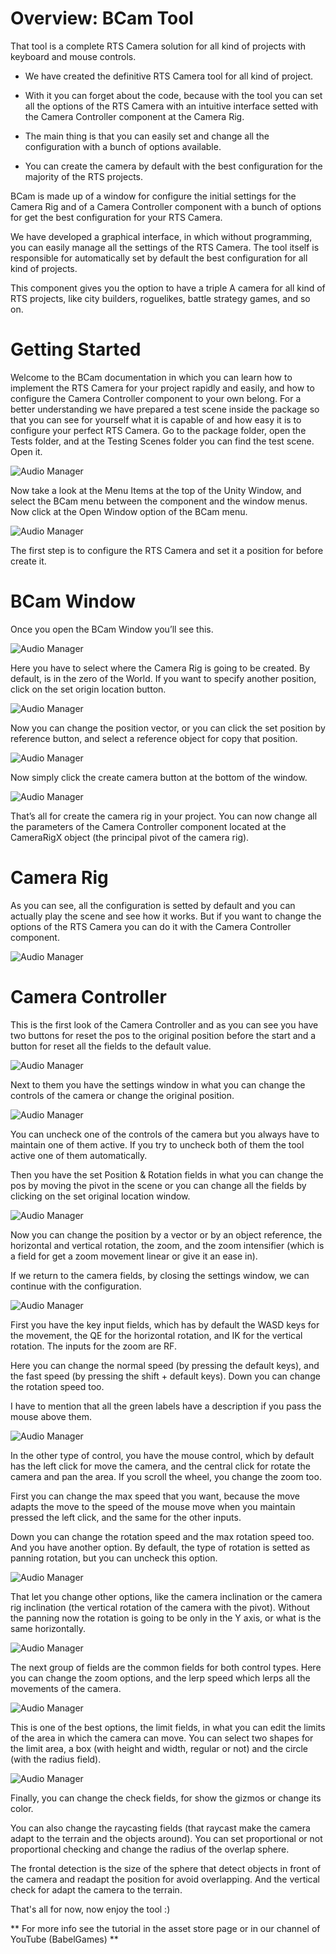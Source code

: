 # Overview: <b>BCam Tool</b>

That tool is a complete RTS Camera solution for all kind of projects with keyboard and mouse controls.

-	We have created the definitive RTS Camera tool for all kind of project.

-	With it you can forget about the code, because with the tool you can set all the options of the RTS Camera with an intuitive interface setted with the Camera Controller component at the Camera Rig.

-	The main thing is that you can easily set and change all the configuration with a bunch of options available.

-	You can create the camera by default with the best configuration for the majority of the RTS projects.

BCam is made up of a window for configure the initial settings for the Camera Rig and of a Camera Controller component with a bunch of options for get the best configuration for your RTS Camera.

We have developed a graphical interface, in which without programming, you can easily manage all the settings of the RTS Camera. The tool itself is responsible for automatically set by default the best configuration for all kind of projects.

This component gives you the option to have a triple A camera for all kind of RTS projects, like city builders, roguelikes, battle strategy games, and so on.



# Getting Started

Welcome to the BCam documentation in which you can learn how to implement the RTS Camera for your project rapidly and easily, and how to configure the Camera Controller component to your own belong.
For a better understanding we have prepared a test scene inside the package so that you can see for yourself what it is capable of and how easy it is to configure your perfect RTS Camera.
Go to the package folder, open the Tests folder, and at the Testing Scenes folder you can find the test scene. Open it.

![Audio Manager](Resources/1.png)
 
Now take a look at the Menu Items at the top of the Unity Window, and select the BCam menu between the component and the window menus. Now click at the Open Window option of the BCam menu.
 
![Audio Manager](Resources/2.png)

The first step is to configure the RTS Camera and set it a position for before create it.


# BCam Window

Once you open the BCam Window you’ll see this.

![Audio Manager](Resources/3.png)
 

Here you have to select where the Camera Rig is going to be created. By default, is in the zero of the World. If you want to specify another position, click on the set origin location button.

![Audio Manager](Resources/4.png)

Now you can change the position vector, or you can click the set position by reference button, and select a reference object for copy that position.

![Audio Manager](Resources/5.png)
 
Now simply click the create camera button at the bottom of the window.

![Audio Manager](Resources/6.png)
 
That’s all for create the camera rig in your project. You can now change all the parameters of the Camera Controller component located at the CameraRigX object (the principal pivot of the camera rig).



# Camera Rig

As you can see, all the configuration is setted by default and you can actually play the scene and see how it works. But if you want to change the options of the RTS Camera you can do it with the Camera Controller component.
 
![Audio Manager](Resources/7.png)



# Camera Controller

This is the first look of the Camera Controller and as you can see you have two buttons for reset the pos to the original position before the start and a button for reset all the fields to the default value. 

![Audio Manager](Resources/8.png)

Next to them you have the settings window in what you can change the controls of the camera or change the original position.

 ![Audio Manager](Resources/9.png)

You can uncheck one of the controls of the camera but you always have to maintain one of them active. If you try to uncheck both of them the tool active one of them automatically.

Then you have the set Position & Rotation fields in what you can change the pos by moving the pivot in the scene or you can change all the fields by clicking on the set original location window.

![Audio Manager](Resources/10.png)
 
Now you can change the position by a vector or by an object reference, the horizontal and vertical rotation, the zoom, and the zoom intensifier (which is a field for get a zoom movement linear or give it an ease in).

If we return to the camera fields, by closing the settings window, we can continue with the configuration.

![Audio Manager](Resources/11.png)
 
First you have the key input fields, which has by default the WASD keys for the movement, the QE for the horizontal rotation, and IK for the vertical rotation. The inputs for the zoom are RF.

Here you can change the normal speed (by pressing the default keys), and the fast speed (by pressing the shift + default keys). Down you can change the rotation speed too. 

I have to mention that all the green labels have a description if you pass the mouse above them.

![Audio Manager](Resources/12.png)

 
In the other type of control, you have the mouse control, which by default has the left click for move the camera, and the central click for rotate the camera and pan the area. If you scroll the wheel, you change the zoom too.

First you can change the max speed that you want, because the move adapts the move to the speed of the mouse move when you maintain pressed the left click, and the same for the other inputs.

Down you can change the rotation speed and the max rotation speed too. And you have another option. By default, the type of rotation is setted as panning rotation, but you can uncheck this option.

![Audio Manager](Resources/13.png)

 
That let you change other options, like the camera inclination or the camera rig inclination (the vertical rotation of the camera with the pivot).
Without the panning now the rotation is going to be only in the Y axis, or what is the same horizontally.

![Audio Manager](Resources/13.png)
 
The next group of fields are the common fields for both control types. Here you can change the zoom options, and the lerp speed which lerps all the movements of the camera.

![Audio Manager](Resources/14.png)
 
This is one of the best options, the limit fields, in what you can edit the limits of the area in which the camera can move. You can select two shapes for the limit area, a box (with height and width, regular or not) and the circle (with the radius field).

![Audio Manager](Resources/15.png)
 
Finally, you can change the check fields, for show the gizmos or change its color.

You can also change the raycasting fields (that raycast make the camera adapt to the terrain and the objects around). You can set proportional or not proportional checking and change the radius of the overlap sphere.

The frontal detection is the size of the sphere that detect objects in front of the camera and readapt the position for avoid overlapping. And the vertical check for adapt the camera to the terrain.

That's all for now, now enjoy the tool :)

** For more info see the tutorial in the asset store page or in our channel of YouTube (BabelGames) **